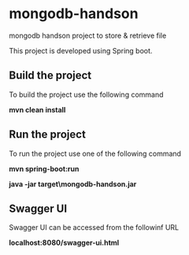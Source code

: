 # mongodb-handson
mongodb handson project to store &amp; retrieve file

This project is developed using Spring boot.

## Build the project
To build the project use the following command

<b>mvn clean install
</b>

## Run the project
To run the project use one of the following command

<b>mvn spring-boot:run</b>

<b> java -jar target\mongodb-handson.jar</b>

## Swagger UI
Swagger UI can be accessed from the followinf URL

<b>localhost:8080/swagger-ui.html</b>

